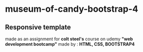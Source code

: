# museum-of-candy-bootstrap-4
## Responsive template 
 made as an assignment for **colt steel's**  course on udemy **"web development bootcamp"**
 made by : **HTML, CSS, BOOTSTRAP4**
